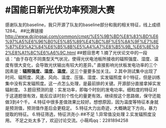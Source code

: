 #国能日新光伏功率预测大赛
====
感谢队友的baseline，我只开源了队友的baseline部分和我的相关特征，线上成绩1284。
##比赛链接
http://www.dcjingsai.com/common/cmpt/%E5%9B%BD%E8%83%BD%E6%97%A5%E6%96%B0%E5%85%89%E4%BC%8F%E5%8A%9F%E7%8E%87%E9%A2%84%E6%B5%8B%E5%A4%A7%E8%B5%9B_%E6%8E%92%E8%A1%8C%E6%A6%9C.html
##题目思考
1.摘了光伏论文中的一段话：“由于存在不同类型天气状况，使得光伏电池板所接收的辐照强度、湿度、温度有很大变化，会导致光伏输出有较大的差异。”
直接影响光伏板发电功率的三个因素是：**辐照强度、湿度、温度**。这三个量要多加关注。
2.其中测试集中出现了时间、辐照度、风速、风向、温度、压强、湿度、实发辐照度 8个特征，但是训练集中没有实发辐照度。这一点怎么处理，是最前排的关键。开源部分直接拿掉实发辐射度。
3.题目预测的是：实发功率，即每个时刻的发电功率。细粒度的特征对于这道题很有效，能反应该时刻个性化的量更有效。继续按这个思路做，保守还能做3到4个千。
4.特征中很多差值效果比较好。想想原因，因为温度等特征本身就是预测值，预测值作差后会更稳定。
5.特征大力出奇迹，大概确定下方向，暴力提取的特征。
6.特征筛选，特征洪尧小
##不足
1.异常值没处理
2.实发辐照度没用。
不足之处太多了，欢迎讨论交流。小萌鸡qq：2281894258
